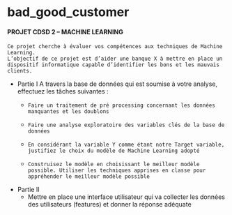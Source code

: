 # bad_good_customer
#### PROJET CDSD 2 – MACHINE LEARNING

```code
Ce projet cherche à évaluer vos compétences aux techniques de Machine Learning. 
L’objectif de ce projet est d’aider une banque X à mettre en place un dispositif informatique capable d’identifier les bons et les mauvais clients.
```

- Partie I
  A travers la base de données qui est soumise à votre analyse, effectuez les tâches suivantes :
  - 	Faire un traitement de pré processing concernant les données manquantes et les doublons
  - 	Faire une analyse exploratoire des variables clés de la base de données
  - 	En considérant la variable Y comme étant notre Target variable, justifiez le choix du modèle de Machine Learning adopté 
  - 	Construisez le modèle en choisissant le meilleur modèle possible. Utiliser les techniques apprises en classe pour appréhender le meilleur modèle possible

- Partie II
  -   Mettre en place une interface utilisateur qui va collecter les données des utilisateurs (features) et donner la réponse adéquate

